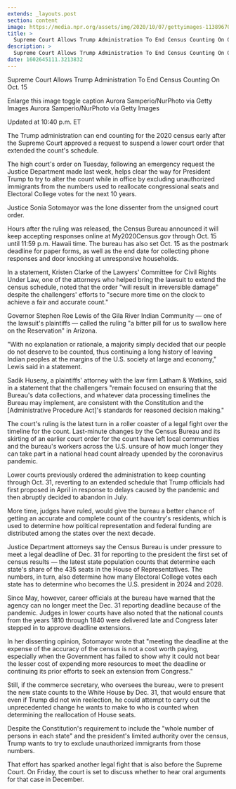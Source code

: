 ```yaml
--- 
extends: _layouts.post 
section: content 
image: https://media.npr.org/assets/img/2020/10/07/gettyimages-1138967014_wide-87bb19e8d20dda4bbee4f0501f4fb57b9d6bbda3.jpg?s=1400 
title: > 
  Supreme Court Allows Trump Administration To End Census Counting On Oct. 15 
description: > 
  Supreme Court Allows Trump Administration To End Census Counting On Oct. 15Enlarge this image toggle caption Aurora Samperio/NurPhoto via Getty Images Aurora Samperio/NurPhoto via Getty ImagesUpdated at 10:40 p.m.ETThe Trump administration can end counting for the 2020 census early after the Supreme Court approved a request to suspend a lower court order that extended the count's schedule.Justice Sonia Sotomayor was the lone dissenter from the unsigned court order.Hours after the ruling was released, the Census Bureau announced it will keep accepting responses online at My2020Census.gov through Oct. 15 until 11:59 p.m. Hawaii time.Despite the Constitution's requirement to include the "whole number of persons in each state" and the president's limited authority over the census, Trump wants to try to exclude unauthorized immigrants from those numbers. 
date: 1602645111.3213832 
--- 
```

Supreme Court Allows Trump Administration To End Census Counting On Oct. 15

Enlarge this image toggle caption Aurora Samperio/NurPhoto via Getty Images Aurora Samperio/NurPhoto via Getty Images

Updated at 10:40 p.m. ET

The Trump administration can end counting for the 2020 census early after the Supreme Court approved a request to suspend a lower court order that extended the count's schedule.

The high court's order on Tuesday, following an emergency request the Justice Department made last week, helps clear the way for President Trump to try to alter the count while in office by excluding unauthorized immigrants from the numbers used to reallocate congressional seats and Electoral College votes for the next 10 years.

Justice Sonia Sotomayor was the lone dissenter from the unsigned court order.

Hours after the ruling was released, the Census Bureau announced it will keep accepting responses online at My2020Census.gov through Oct. 15 until 11:59 p.m. Hawaii time. The bureau has also set Oct. 15 as the postmark deadline for paper forms, as well as the end date for collecting phone responses and door knocking at unresponsive households.

In a statement, Kristen Clarke of the Lawyers' Committee for Civil Rights Under Law, one of the attorneys who helped bring the lawsuit to extend the census schedule, noted that the order "will result in irreversible damage" despite the challengers' efforts to "secure more time on the clock to achieve a fair and accurate count."

Governor Stephen Roe Lewis of the Gila River Indian Community — one of the lawsuit's plaintiffs — called the ruling "a bitter pill for us to swallow here on the Reservation" in Arizona.

"With no explanation or rationale, a majority simply decided that our people do not deserve to be counted, thus continuing a long history of leaving Indian peoples at the margins of the U.S. society at large and economy," Lewis said in a statement.

Sadik Huseny, a plaintiffs' attorney with the law firm Latham & Watkins, said in a statement that the challengers "remain focused on ensuring that the Bureau's data collections, and whatever data processing timelines the Bureau may implement, are consistent with the Constitution and the [Administrative Procedure Act]'s standards for reasoned decision making."

The court's ruling is the latest turn in a roller coaster of a legal fight over the timeline for the count. Last-minute changes by the Census Bureau and its skirting of an earlier court order for the count have left local communities and the bureau's workers across the U.S. unsure of how much longer they can take part in a national head count already upended by the coronavirus pandemic.

Lower courts previously ordered the administration to keep counting through Oct. 31, reverting to an extended schedule that Trump officials had first proposed in April in response to delays caused by the pandemic and then abruptly decided to abandon in July.

More time, judges have ruled, would give the bureau a better chance of getting an accurate and complete count of the country's residents, which is used to determine how political representation and federal funding are distributed among the states over the next decade.

Justice Department attorneys say the Census Bureau is under pressure to meet a legal deadline of Dec. 31 for reporting to the president the first set of census results — the latest state population counts that determine each state's share of the 435 seats in the House of Representatives. The numbers, in turn, also determine how many Electoral College votes each state has to determine who becomes the U.S. president in 2024 and 2028.

Since May, however, career officials at the bureau have warned that the agency can no longer meet the Dec. 31 reporting deadline because of the pandemic. Judges in lower courts have also noted that the national counts from the years 1810 through 1840 were delivered late and Congress later stepped in to approve deadline extensions.

In her dissenting opinion, Sotomayor wrote that "meeting the deadline at the expense of the accuracy of the census is not a cost worth paying, especially when the Government has failed to show why it could not bear the lesser cost of expending more resources to meet the deadline or continuing its prior efforts to seek an extension from Congress."

Still, if the commerce secretary, who oversees the bureau, were to present the new state counts to the White House by Dec. 31, that would ensure that even if Trump did not win reelection, he could attempt to carry out the unprecedented change he wants to make to who is counted when determining the reallocation of House seats.

Despite the Constitution's requirement to include the "whole number of persons in each state" and the president's limited authority over the census, Trump wants to try to exclude unauthorized immigrants from those numbers.

That effort has sparked another legal fight that is also before the Supreme Court. On Friday, the court is set to discuss whether to hear oral arguments for that case in December.